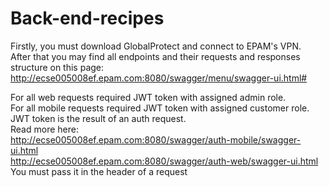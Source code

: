 # Back-end-recipes

Firstly, you must download GlobalProtect and connect to EPAM's VPN.  
After that you may find all endpoints and their requests and responses structure on this page:   
http://ecse005008ef.epam.com:8080/swagger/menu/swagger-ui.html#  
  
For all web requests required JWT token with assigned admin role.   
For all mobile requests required JWT token with assigned customer role.  
JWT token is the result of an auth request.  
Read more here:  
http://ecse005008ef.epam.com:8080/swagger/auth-mobile/swagger-ui.html  
http://ecse005008ef.epam.com:8080/swagger/auth-web/swagger-ui.html  
You must pass it in the header of a request  
